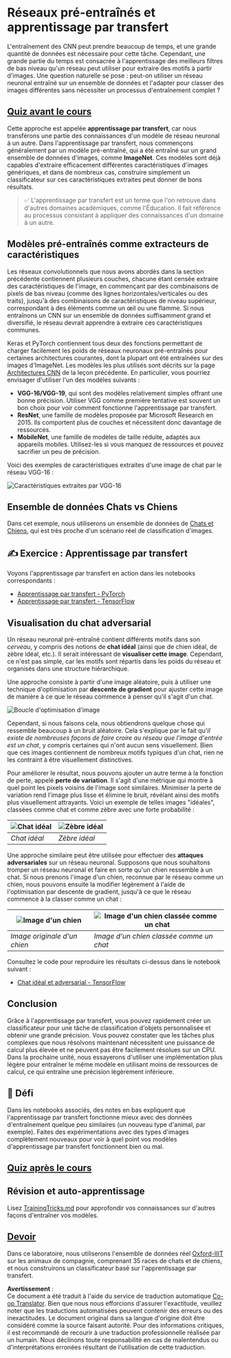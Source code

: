 <!--
CO_OP_TRANSLATOR_METADATA:
{
  "original_hash": "717775c4050ccbffbe0c961ad8bf7bf7",
  "translation_date": "2025-08-24T20:52:40+00:00",
  "source_file": "lessons/4-ComputerVision/08-TransferLearning/README.md",
  "language_code": "fr"
}
-->
# Réseaux pré-entraînés et apprentissage par transfert

L'entraînement des CNN peut prendre beaucoup de temps, et une grande quantité de données est nécessaire pour cette tâche. Cependant, une grande partie du temps est consacrée à l'apprentissage des meilleurs filtres de bas niveau qu'un réseau peut utiliser pour extraire des motifs à partir d'images. Une question naturelle se pose : peut-on utiliser un réseau neuronal entraîné sur un ensemble de données et l'adapter pour classer des images différentes sans nécessiter un processus d'entraînement complet ?

## [Quiz avant le cours](https://red-field-0a6ddfd03.1.azurestaticapps.net/quiz/108)

Cette approche est appelée **apprentissage par transfert**, car nous transférons une partie des connaissances d'un modèle de réseau neuronal à un autre. Dans l'apprentissage par transfert, nous commençons généralement par un modèle pré-entraîné, qui a été entraîné sur un grand ensemble de données d'images, comme **ImageNet**. Ces modèles sont déjà capables d'extraire efficacement différentes caractéristiques d'images génériques, et dans de nombreux cas, construire simplement un classificateur sur ces caractéristiques extraites peut donner de bons résultats.

> ✅ L'apprentissage par transfert est un terme que l'on retrouve dans d'autres domaines académiques, comme l'Éducation. Il fait référence au processus consistant à appliquer des connaissances d'un domaine à un autre.

## Modèles pré-entraînés comme extracteurs de caractéristiques

Les réseaux convolutionnels que nous avons abordés dans la section précédente contiennent plusieurs couches, chacune étant censée extraire des caractéristiques de l'image, en commençant par des combinaisons de pixels de bas niveau (comme des lignes horizontales/verticales ou des traits), jusqu'à des combinaisons de caractéristiques de niveau supérieur, correspondant à des éléments comme un œil ou une flamme. Si nous entraînons un CNN sur un ensemble de données suffisamment grand et diversifié, le réseau devrait apprendre à extraire ces caractéristiques communes.

Keras et PyTorch contiennent tous deux des fonctions permettant de charger facilement les poids de réseaux neuronaux pré-entraînés pour certaines architectures courantes, dont la plupart ont été entraînées sur des images d'ImageNet. Les modèles les plus utilisés sont décrits sur la page [Architectures CNN](../07-ConvNets/CNN_Architectures.md) de la leçon précédente. En particulier, vous pourriez envisager d'utiliser l'un des modèles suivants :

* **VGG-16/VGG-19**, qui sont des modèles relativement simples offrant une bonne précision. Utiliser VGG comme première tentative est souvent un bon choix pour voir comment fonctionne l'apprentissage par transfert.
* **ResNet**, une famille de modèles proposée par Microsoft Research en 2015. Ils comportent plus de couches et nécessitent donc davantage de ressources.
* **MobileNet**, une famille de modèles de taille réduite, adaptés aux appareils mobiles. Utilisez-les si vous manquez de ressources et pouvez sacrifier un peu de précision.

Voici des exemples de caractéristiques extraites d'une image de chat par le réseau VGG-16 :

![Caractéristiques extraites par VGG-16](../../../../../translated_images/features.6291f9c7ba3a0b951af88fc9864632b9115365410765680680d30c927dd67354.fr.png)

## Ensemble de données Chats vs Chiens

Dans cet exemple, nous utiliserons un ensemble de données de [Chats et Chiens](https://www.microsoft.com/download/details.aspx?id=54765&WT.mc_id=academic-77998-cacaste), qui est très proche d'un scénario réel de classification d'images.

## ✍️ Exercice : Apprentissage par transfert

Voyons l'apprentissage par transfert en action dans les notebooks correspondants :

* [Apprentissage par transfert - PyTorch](../../../../../lessons/4-ComputerVision/08-TransferLearning/TransferLearningPyTorch.ipynb)
* [Apprentissage par transfert - TensorFlow](../../../../../lessons/4-ComputerVision/08-TransferLearning/TransferLearningTF.ipynb)

## Visualisation du chat adversarial

Un réseau neuronal pré-entraîné contient différents motifs dans son *cerveau*, y compris des notions de **chat idéal** (ainsi que de chien idéal, de zèbre idéal, etc.). Il serait intéressant de **visualiser cette image**. Cependant, ce n'est pas simple, car les motifs sont répartis dans les poids du réseau et organisés dans une structure hiérarchique.

Une approche consiste à partir d'une image aléatoire, puis à utiliser une technique d'optimisation par **descente de gradient** pour ajuster cette image de manière à ce que le réseau commence à penser qu'il s'agit d'un chat.

![Boucle d'optimisation d'image](../../../../../translated_images/ideal-cat-loop.999fbb8ff306e044f997032f4eef9152b453e6a990e449bbfb107de2493cc37e.fr.png)

Cependant, si nous faisons cela, nous obtiendrons quelque chose qui ressemble beaucoup à un bruit aléatoire. Cela s'explique par le fait qu'*il existe de nombreuses façons de faire croire au réseau que l'image d'entrée est un chat*, y compris certaines qui n'ont aucun sens visuellement. Bien que ces images contiennent de nombreux motifs typiques d'un chat, rien ne les contraint à être visuellement distinctives.

Pour améliorer le résultat, nous pouvons ajouter un autre terme à la fonction de perte, appelé **perte de variation**. Il s'agit d'une métrique qui montre à quel point les pixels voisins de l'image sont similaires. Minimiser la perte de variation rend l'image plus lisse et élimine le bruit, révélant ainsi des motifs plus visuellement attrayants. Voici un exemple de telles images "idéales", classées comme chat et comme zèbre avec une forte probabilité :

![Chat idéal](../../../../../translated_images/ideal-cat.203dd4597643d6b0bd73038b87f9c0464322725e3a06ab145d25d4a861c70592.fr.png) | ![Zèbre idéal](../../../../../translated_images/ideal-zebra.7f70e8b54ee15a7a314000bb5df38a6cfe086ea04d60df4d3ef313d046b98a2b.fr.png)
-----|-----
*Chat idéal* | *Zèbre idéal*

Une approche similaire peut être utilisée pour effectuer des **attaques adversariales** sur un réseau neuronal. Supposons que nous souhaitons tromper un réseau neuronal et faire en sorte qu'un chien ressemble à un chat. Si nous prenons l'image d'un chien, reconnue par le réseau comme un chien, nous pouvons ensuite la modifier légèrement à l'aide de l'optimisation par descente de gradient, jusqu'à ce que le réseau commence à la classer comme un chat :

![Image d'un chien](../../../../../translated_images/original-dog.8f68a67d2fe0911f33041c0f7fce8aa4ea919f9d3917ec4b468298522aeb6356.fr.png) | ![Image d'un chien classée comme un chat](../../../../../translated_images/adversarial-dog.d9fc7773b0142b89752539bfbf884118de845b3851c5162146ea0b8809fc820f.fr.png)
-----|-----
*Image originale d'un chien* | *Image d'un chien classée comme un chat*

Consultez le code pour reproduire les résultats ci-dessus dans le notebook suivant :

* [Chat idéal et adversarial - TensorFlow](../../../../../lessons/4-ComputerVision/08-TransferLearning/AdversarialCat_TF.ipynb)

## Conclusion

Grâce à l'apprentissage par transfert, vous pouvez rapidement créer un classificateur pour une tâche de classification d'objets personnalisée et obtenir une grande précision. Vous pouvez constater que les tâches plus complexes que nous résolvons maintenant nécessitent une puissance de calcul plus élevée et ne peuvent pas être facilement résolues sur un CPU. Dans la prochaine unité, nous essayerons d'utiliser une implémentation plus légère pour entraîner le même modèle en utilisant moins de ressources de calcul, ce qui entraîne une précision légèrement inférieure.

## 🚀 Défi

Dans les notebooks associés, des notes en bas expliquent que l'apprentissage par transfert fonctionne mieux avec des données d'entraînement quelque peu similaires (un nouveau type d'animal, par exemple). Faites des expérimentations avec des types d'images complètement nouveaux pour voir à quel point vos modèles d'apprentissage par transfert fonctionnent bien ou mal.

## [Quiz après le cours](https://red-field-0a6ddfd03.1.azurestaticapps.net/quiz/208)

## Révision et auto-apprentissage

Lisez [TrainingTricks.md](TrainingTricks.md) pour approfondir vos connaissances sur d'autres façons d'entraîner vos modèles.

## [Devoir](lab/README.md)

Dans ce laboratoire, nous utiliserons l'ensemble de données réel [Oxford-IIIT](https://www.robots.ox.ac.uk/~vgg/data/pets/) sur les animaux de compagnie, comprenant 35 races de chats et de chiens, et nous construirons un classificateur basé sur l'apprentissage par transfert.

**Avertissement** :  
Ce document a été traduit à l'aide du service de traduction automatique [Co-op Translator](https://github.com/Azure/co-op-translator). Bien que nous nous efforcions d'assurer l'exactitude, veuillez noter que les traductions automatisées peuvent contenir des erreurs ou des inexactitudes. Le document original dans sa langue d'origine doit être considéré comme la source faisant autorité. Pour des informations critiques, il est recommandé de recourir à une traduction professionnelle réalisée par un humain. Nous déclinons toute responsabilité en cas de malentendus ou d'interprétations erronées résultant de l'utilisation de cette traduction.